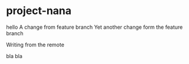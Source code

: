# project-nana
hello
A change from feature branch
Yet another change form the feature branch

Writing from the remote

bla bla
